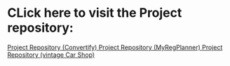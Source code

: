 # CLick here to visit the Project repository:

<a href="https://github.com/LT-Ripjaws/convertify-csharp-project">
  Project Repository (Convertify)
</a>  

<a href="https://github.com/LT-Ripjaws/MyRegPlanner-csharp-project">
  Project Repository (MyRegPlanner)
</a>  

<a href="https://github.com/LT-Ripjaws/vintage-car-shop-csharp-project">
  Project Repository (vintage Car Shop)
</a>  

